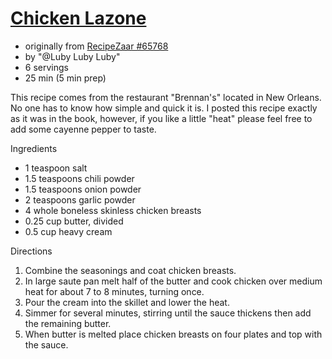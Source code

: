 #   [Chicken Lazone](https://www.food.com/recipe/chicken-lazone-65768)
*   originally from [RecipeZaar #65768](http://www.recipezaar.com/65768)
*   by "@Luby Luby Luby"
*   6 servings
*   25 min (5 min prep)

This recipe comes from the restaurant "Brennan's" located in New Orleans.
No one has to know how simple and quick it is.
I posted this recipe exactly as it was in the book, however, if you like a little "heat" please feel free to add some cayenne pepper to taste.


Ingredients
*   1 teaspoon salt
*   1.5 teaspoons chili powder
*   1.5 teaspoons onion powder
*   2 teaspoons garlic powder
*   4 whole boneless skinless chicken breasts
*   0.25 cup butter, divided
*   0.5 cup heavy cream

Directions
1.  Combine the seasonings and coat chicken breasts.
2.  In large saute pan melt half of the butter and cook chicken over medium heat for about 7 to 8 minutes, turning once.
3.  Pour the cream into the skillet and lower the heat.
4.  Simmer for several minutes, stirring until the sauce thickens then add the remaining butter.
5.  When butter is melted place chicken breasts on four plates and top with the sauce.
